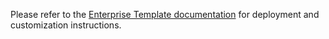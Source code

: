 Please refer to the [Enterprise Template documentation](https://docs.microsoft.com/en-us/azure/bot-service/bot-builder-enterprise-template-overview?view=azure-bot-service-4.0) for deployment and customization instructions.
